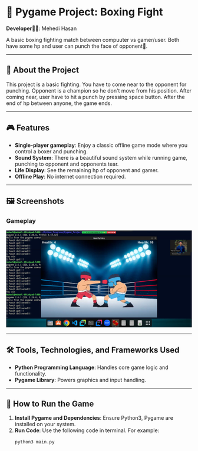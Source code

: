 # 🥊 Pygame Project: Boxing Fight

**Developer🙋‍♂️**: Mehedi Hasan

A basic boxing fighting match between compuuter vs gamer/user. Both have some hp and user can punch the face of opponent👊. 

---

## 📜 About the Project

This project is a basic fighting. You have to come near to the opponent for punching. Opponent is a champion so he don't move from his position. After coming near, user have to hit a punch by pressing space button. After the end of hp between anyone, the game ends.

---

## 🎮 Features

- **Single-player gameplay**: Enjoy a classic offline game mode where you control a boxer and punching.
- **Sound System**: There is a beautiful sound system while running game, punching to opponent and opponents tear.
- **Life Display**: See the remaining hp of opponent and gamer.
- **Offline Play**: No internet connection required.

---

## 🖼️ Screenshots

### Gameplay
![Gameplay](images/boxing.png)

---

## 🛠️ Tools, Technologies, and Frameworks Used

- **Python Programming Language**: Handles core game logic and functionality.
- **Pygame Library**: Powers graphics and input handling.

---

## 🚀 How to Run the Game

1. **Install Pygame and Dependencies**: Ensure Python3, Pygame are installed on your system.
2. **Run Code**: Use the following code in terminal. For example:
   ```sh
   python3 main.py
